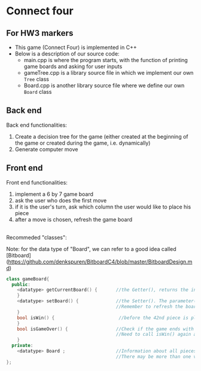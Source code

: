 # Connect four


## For HW3 markers

  + This game (Connect Four) is implemented in C++  
  + Below is a description of our source code:  
    - main.cpp is where the program starts, with the function of printing game boards and asking for user inputs
    - gameTree.cpp is a library source file in which we implement our own ```Tree``` class  
    - Board.cpp is another library source file where we define our own ```Board``` class  

## Back end  
  Back end functionalities:  
  1. Create a decision tree for the game (either created at the beginning of the game or created during the game, i.e. dynamically)
  2. Generate computer move

## Front end  
  Front end functionalities:
  1. implement a 6 by 7 game board
  2. ask the user who does the first move
  3. if it is the user's turn, ask which column the user would like to place his piece
  4. after a move is chosen, refresh the game board  
 <br>
 Recommeded "classes":  
 
 Note: for the data type of "Board", we can refer to a good idea called [Bitboard] (https://github.com/denkspuren/BitboardC4/blob/master/BitboardDesign.md)
  
  ```c++
  class gameBoard{
    public:
      <datatype> getCurrentBoard() {       //the Getter(), returns the infomation about all pieces that are NOW on board
      }
      <datatype> setBoard() {              //the Setter(). The parameter(s) specifies where the next piece will go. 
                                           //Remember to refresh the board after a piece is added to the board
      }
      bool isWin() {                        //before the 42nd piece is placed, check if either of the players wins
      }
      bool isGameOver() {                  //Check if the game ends with all 42 cells filled 
                                           //Need to call isWin() again after 42 cells are filled, because a plyer may win at the 42nd ply
      }
    private:
      <datatype> Board ;                   //Information about all pieces on the game board
                                           //There may be more than one variables or objects to achieve this
  };
  ```
 

